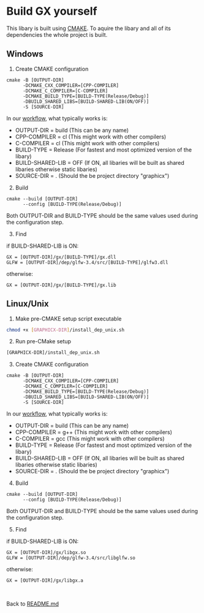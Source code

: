 # Build GX yourself

This libary is built using [CMAKE](https://cmake.org/).
To aquire the libary and all of its dependencies the whole project is built. 
<br>

## Windows
1. Create CMAKE configuration
```batch
cmake -B [OUTPUT-DIR]
      -DCMAKE_CXX_COMPILER=[CPP-COMPILER]
      -DCMAKE_C_COMPILER=[C-COMPILER]
      -DCMAKE_BUILD_TYPE=[BUILD-TYPE(Release/Debug)]
      -DBUILD_SHARED_LIBS=[BUILD-SHARED-LIB(ON/OFF)]
      -S [SOURCE-DIR]
```
In our [workflow](../.github/workflows/cmake-multi-platform.yml), what typically works is:
- OUTPUT-DIR = build (This can be any name)
- CPP-COMPILER = cl (This might work with other compilers)
- C-COMPILER = cl (This might work with other compilers)
- BUILD-TYPE = Release (For fastest and most optimized version of the libary)
- BUILD-SHARED-LIB = OFF (If ON, all libaries will be built as shared libaries otherwise static libaries)
- SOURCE-DIR = . (Should the be project directory "graphicx")

2. Build
```batch
cmake --build [OUTPUT-DIR] 
      --config [BUILD-TYPE(Release/Debug)]
```
Both OUTPUT-DIR and BUILD-TYPE should be the same values used during the configuration step.

3. Find

if BUILD-SHARED-LIB is ON:
```
GX = [OUTPUT-DIR]/gx/[BUILD-TYPE]/gx.dll
GLFW = [OUTPUT-DIR]/dep/glfw-3.4/src/[BUILD-TYPE]/glfw3.dll
```
otherwise:
```
GX = [OUTPUT-DIR]/gx/[BUILD-TYPE]/gx.lib
```

## Linux/Unix
1. Make pre-CMAKE setup script executable
```bash
chmod +x [GRAPHICX-DIR]/install_dep_unix.sh
```

2. Run pre-CMake setup
```bash
[GRAPHICX-DIR]/install_dep_unix.sh
```

3. Create CMAKE configuration
```batch
cmake -B [OUTPUT-DIR]
      -DCMAKE_CXX_COMPILER=[CPP-COMPILER]
      -DCMAKE_C_COMPILER=[C-COMPILER]
      -DCMAKE_BUILD_TYPE=[BUILD-TYPE(Release/Debug)]
      -DBUILD_SHARED_LIBS=[BUILD-SHARED-LIB(ON/OFF)]
      -S [SOURCE-DIR]
```
In our [workflow](../.github/workflows/cmake-multi-platform.yml), what typically works is:
- OUTPUT-DIR = build (This can be any name)
- CPP-COMPILER = g++ (This might work with other compilers)
- C-COMPILER = gcc (This might work with other compilers)
- BUILD-TYPE = Release (For fastest and most optimized version of the libary)
- BUILD-SHARED-LIB = OFF (If ON, all libaries will be built as shared libaries otherwise static libaries)
- SOURCE-DIR = . (Should the be project directory "graphicx")

4. Build
```batch
cmake --build [OUTPUT-DIR] 
      --config [BUILD-TYPE(Release/Debug)]
```
Both OUTPUT-DIR and BUILD-TYPE should be the same values used during the configuration step.

5. Find

if BUILD-SHARED-LIB is ON:
```
GX = [OUTPUT-DIR]/gx/libgx.so
GLFW = [OUTPUT-DIR]/dep/glfw-3.4/src/libglfw.so
```
otherwise:
```
GX = [OUTPUT-DIR]/gx/libgx.a
```

<br>

Back to [README.md](../README.md)